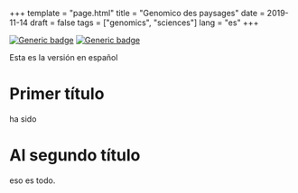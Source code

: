 +++
template = "page.html"
title = "Genomico des paysages"
date =  2019-11-14
draft = false
tags = ["genomics", "sciences"]
lang = "es"
+++

[![Generic badge](https://img.shields.io/badge/version-EN-red.svg)](https://guerinpe.com/articles/landscape-genomics/)
[![Generic badge](https://img.shields.io/badge/version-FR-blue.svg)](https://guerinpe.com/fr/articles/landscape-genomics/)  


Esta es la versión en español



# Primer título

ha sido

# Al segundo título

eso es todo.
